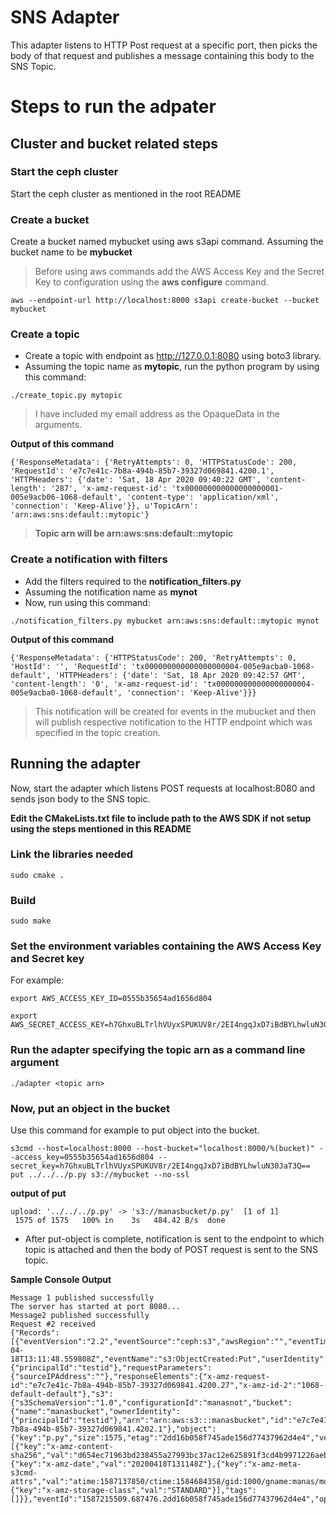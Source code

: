# SNS Adapter

This adapter listens to HTTP Post request at a specific port, then picks the body of that request and publishes a message containing this body to the SNS Topic.

# Steps to run the adpater

## Cluster and bucket related steps

### Start the ceph cluster

Start the ceph cluster as mentioned in the root README

### Create a bucket

Create a bucket named mybucket using aws s3api command.
Assuming the bucket name to be **mybucket**

> Before using aws commands add the AWS Access Key and the Secret Key to configuration using the **aws configure** command.

```
aws --endpoint-url http://localhost:8000 s3api create-bucket --bucket mybucket
```

### Create a topic

- Create a topic with endpoint as http://127.0.0.1:8080 using boto3 library.
- Assuming the topic name as **mytopic**, run the python program by using this command:

```
./create_topic.py mytopic
```

> I have included my email address as the OpaqueData in the arguments.

**Output of this command**

```
{'ResponseMetadata': {'RetryAttempts': 0, 'HTTPStatusCode': 200, 'RequestId': 'e7c7e41c-7b8a-494b-85b7-39327d069841.4200.1', 'HTTPHeaders': {'date': 'Sat, 18 Apr 2020 09:40:22 GMT', 'content-length': '287', 'x-amz-request-id': 'tx000000000000000000001-005e9acb06-1068-default', 'content-type': 'application/xml', 'connection': 'Keep-Alive'}}, u'TopicArn': 'arn:aws:sns:default::mytopic'}
```

> **Topic arn will be arn:aws:sns:default::mytopic**

### Create a notification with filters

- Add the filters required to the **notification_filters.py**
- Assuming the notification name as **mynot**
- Now, run using this command:

```
./notification_filters.py mybucket arn:aws:sns:default::mytopic mynot
```

**Output of this command**

```
{'ResponseMetadata': {'HTTPStatusCode': 200, 'RetryAttempts': 0, 'HostId': '', 'RequestId': 'tx000000000000000000004-005e9acba0-1068-default', 'HTTPHeaders': {'date': 'Sat, 18 Apr 2020 09:42:57 GMT', 'content-length': '0', 'x-amz-request-id': 'tx000000000000000000004-005e9acba0-1068-default', 'connection': 'Keep-Alive'}}}
```

> This notification will be created for events in the mubucket and then will publish respective notification to the HTTP endpoint which was specified in the topic creation.

## Running the adapter

Now, start the adapter which listens POST requests at localhost:8080 and sends json body to the SNS topic.

**Edit the CMakeLists.txt file to include path to the AWS SDK if not setup using the steps mentioned in this README**

### Link the libraries needed
```
sudo cmake .
```

### Build 
```
sudo make
```

### Set the environment variables containing the AWS Access Key and Secret key
For example:
```
export AWS_ACCESS_KEY_ID=0555b35654ad1656d804
```
```
export AWS_SECRET_ACCESS_KEY=h7GhxuBLTrlhVUyxSPUKUV8r/2EI4ngqJxD7iBdBYLhwluN30JaT3Q==
```

### Run the adapter specifying the topic arn as a command line argument
```
./adapter <topic arn>
```
### Now, put an object in the bucket 
Use this command for example to put object into the bucket.
```
s3cmd --host=localhost:8000 --host-bucket="localhost:8000/%(bucket)" --access_key=0555b35654ad1656d804 --secret_key=h7GhxuBLTrlhVUyxSPUKUV8r/2EI4ngqJxD7iBdBYLhwluN30JaT3Q== put ../../../p.py s3://mybucket --no-ssl
```
**output of put**
```
upload: '../../../p.py' -> 's3://manasbucket/p.py'  [1 of 1]
 1575 of 1575   100% in    3s   484.42 B/s  done
```

- After put-object is complete, notification is sent to the endpoint to which topic is attached and then the body of POST request is sent to the SNS topic.

**Sample Console Output**
```
Message 1 published successfully 
The server has started at port 8080...
Message2 published successfully 
Request #2 received
{"Records":[{"eventVersion":"2.2","eventSource":"ceph:s3","awsRegion":"","eventTime":"2020-04-18T13:11:48.559808Z","eventName":"s3:ObjectCreated:Put","userIdentity":{"principalId":"testid"},"requestParameters":{"sourceIPAddress":""},"responseElements":{"x-amz-request-id":"e7c7e41c-7b8a-494b-85b7-39327d069841.4200.27","x-amz-id-2":"1068-default-default"},"s3":{"s3SchemaVersion":"1.0","configurationId":"manasnot","bucket":{"name":"manasbucket","ownerIdentity":{"principalId":"testid"},"arn":"arn:aws:s3:::manasbucket","id":"e7c7e41c-7b8a-494b-85b7-39327d069841.4202.1"},"object":{"key":"p.py","size":1575,"etag":"2dd16b058f745ade156d77437962d4e4","versionId":"","sequencer":"95FC9A5E150EFA28","metadata":[{"key":"x-amz-content-sha256","val":"d654ec71963bd238455a27993bc37ac12e625891f3cd4b9971226aeb176fec28"},{"key":"x-amz-date","val":"20200418T131148Z"},{"key":"x-amz-meta-s3cmd-attrs","val":"atime:1587137850/ctime:1584684358/gid:1000/gname:manas/md5:2dd16b058f745ade156d77437962d4e4/mode:33188/mtime:1584684358/uid:1000/uname:manas"},{"key":"x-amz-storage-class","val":"STANDARD"}],"tags":[]}},"eventId":"1587215509.687476.2dd16b058f745ade156d77437962d4e4","opaqueData":"manasgupta1109@gmail.com"}]}
```